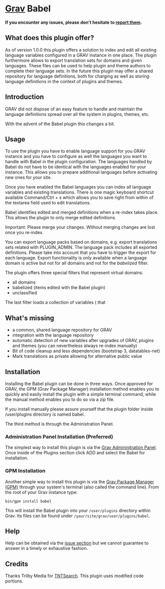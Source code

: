 # [Grav](http://getgrav.org) Babel

**If you encounter any issues, please don't hesitate
to [report
them](https://github.com/leotiger/grav-plugin-babel/issues).**


## What does this plugin offer?

As of version 1.0.0 this plugin offers a solution to index and edit all existing language variables configured in a GRAV instance
in one place. The plugin furthermore allows to export translation sets for domains and given languages. These files can be used to help
plugin and theme authors to complete their language sets. In the future this plugin may offer a shared repository for language definitions,
both for charging as well as storing language definitions in the context of plugins and themes.

## Introduction

GRAV did not dispose of an easy feature to handle and maintain the language definitions spread over all the system in plugins, themes, etc.

With the advent of the Babel plugin this changes a bit.

## Usage

To use the plugin you have to enable language support for you GRAV instance and you have to configure as well the languages you want to
handle with Babel in the plugin configuration. The languages handled by Babel do not have to be identical with the languages enabled for your
instance. This allows you to prepare additional languages before activating new ones for your site.

Once you have enabled the Babel languages you can index all language variables and existing translations. There is one magic keyboard shortcut
available Command/Ctrl + s which allows you to save right from within of the textarea field used to edit translations. 

Babel identifies edited and merged definitions when a re-index takes place. This allows the plugin to only merge edited definitions.

Important: Please merge your changes. Without merging changes are lost once you re-index.

You can export language packs based on domains, e.g. export translations sets related with PLUGIN_ADMIN. The language pack includes all exported
definitions. Please take into account that you have to trigger the export for each language. Export functionality is only available when a language domain
is active but not for all domains and not for the *babelized* filter.

The plugin offers three special filters that represent virtual domains:

* all domains
* babelized (items edited with the Babel plugin)
* unclassified

The last filter loads a collection of variables ( that 

## What's missing

* a common, shared language repository for GRAV
* integration with the language repository
* automatic detection of new variables after upgrades of GRAV, plugins and themes (you can nevertheless always re-index manually)
* Bit of code cleanup and less dependencies (bootstrap 3, datatables-net)
* Mark translations as private allowing for alternative public value

## Installation

Installing the Babel plugin can be done in three ways. Once approved for GRAV, the GPM (Grav Package Manager) installation method enables you to quickly and easily install the plugin with a simple terminal command, while the manual method enables you to do so via a zip file.

If you install manually please assure yourself that the plugin folder inside /user/plugins directory is named babel.

The third method is through the Administration Panel.

### Administration Panel Installation (Preferred)

The simplest way to install this plugin is via the [Grav Admininitration Panel](https://learn.getgrav.org/admin-panel/plugins). Once inside of the Plugins section click ADD and select the 
Babel for installation.


### GPM Installation

Another simple way to install this plugin is via the [Grav Package Manager (GPM)](http://learn.getgrav.org/advanced/grav-gpm) through your system's terminal (also called the command line).  From the root of your Grav instance type:

    bin/gpm install babel

This will install the Babel plugin into your `/user/plugins` directory within Grav. Its files can be found under `/your/site/grav/user/plugins/babel`.

## Help

Help can be obtained via the [issue section](https://github.com/leotiger/grav-plugin-babel/issues) but we cannot guarantee to answer in a timely or exhaustive fashion.

## Credits

Thanks Trilby Media for [TNTSearch](https://github.com/trilbymedia/grav-plugin-tntsearch). This plugin uses modified code portions.


